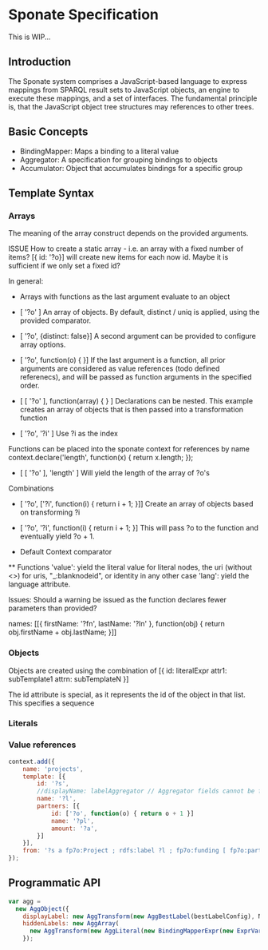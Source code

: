 # Sponate Specification

This is WIP...

## Introduction

The Sponate system comprises a JavaScript-based language to express mappings from SPARQL result sets to JavaScript objects, an engine to execute these mappings, and a set of interfaces.
The fundamental principle is, that the JavaScript object tree structures may references to other trees.



## Basic Concepts
* BindingMapper: Maps a binding to a literal value
* Aggregator: A specification for grouping bindings to objects
* Accumulator: Object that accumulates bindings for a specific group

## Template Syntax

### Arrays
The meaning of the array construct depends on the provided arguments.

ISSUE How to create a static array - i.e. an array with a fixed number of items?
  [{ id: '?o}] will create new items for each now id. Maybe it is sufficient if we only set a fixed id?


In general:
* Arrays with functions as the last argument evaluate to an object


* [ '?o' ] An array of objects. By default, distinct / uniq is applied, using the provided comparator.
* [ '?o', {distinct: false}] A second argument can be provided to configure array options.
* [ '?o', function(o) { }] If the last argument is a function, all prior arguments are considered as value references (todo defined referenecs), and will be passed as function arguments in the specified order.
* [ [ '?o' ], function(array) { } ] Declarations can be nested. This example creates an array of objects that is then passed into a transformation function
* [ '?o', '?i' ] Use ?i as the index

Functions can be placed into the sponate context for references by name
context.declare('length', function(x) { return x.length; });
* [ [ '?o' ], 'length' ]  Will yield the length of the array of ?o's


Combinations
* [ '?o', ['?i', function(i) { return i + 1; }]] Create an array of objects based on transforming ?i
* [ '?o', '?i', function(i) { return i + 1; }] This will pass ?o to the function and eventually yield ?o + 1.



* Default Context
comparator

** Functions
'value': yield the literal value for literal nodes, the uri (without <>) for uris, "_:blanknodeid", or identity in any other case
'lang': yield the language attribute.

Issues: Should a warning be issued as the function declares fewer parameters than provided?


names: [[{
    firstName: '?fn',
    lastName: '?ln' }, function(obj) { return obj.firstName + obj.lastName; }]]

### Objects

Objects are created using the combination of
[{
    id: literalExpr
    attr1: subTemplate1
    attrn: subTemplateN
}]

The id attribute is special, as it represents the id of the object in that list.
This specifies a sequence

### Literals


### Value references


```js
context.add({
    name: 'projects',
    template: [{
        id: '?s',
        //displayName: labelAggregator // Aggregator fields cannot be filtered server side.
        name: '?l',
        partners: [{
            id: ['?o', function(o) { return o + 1 }]
            name: '?pl',
            amount: '?a',
        }]
    }],
    from: '?s a fp7o:Project ; rdfs:label ?l ; fp7o:funding [ fp7o:partner [ rdfs:label ?pl ] ; fp7o:amount ?a ]'
});
```


## Programmatic API


```js
var agg =
  new AggObject({
    displayLabel: new AggTransform(new AggBestLabel(bestLabelConfig), NodeUtils.getValue), 
    hiddenLabels: new AggArray(
      new AggTransform(new AggLiteral(new BindingMapperExpr(new ExprVar(o))), NodeUtils.getValue))
    });
```

